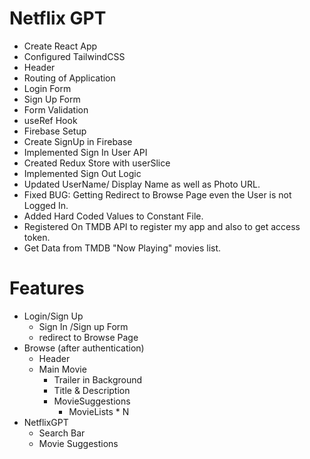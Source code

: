 # Netflix GPT

- Create React App
- Configured TailwindCSS
- Header
- Routing of Application
- Login Form
- Sign Up Form
- Form Validation
- useRef Hook
- Firebase Setup
- Create SignUp in Firebase
- Implemented Sign In User API
- Created Redux Store with userSlice
- Implemented Sign Out Logic
- Updated UserName/ Display Name as well as Photo URL.
- Fixed BUG: Getting Redirect to Browse Page even the User is not Logged In.
- Added Hard Coded Values to Constant File.
- Registered On TMDB API to register my app and also to get access token.
- Get Data from TMDB "Now Playing" movies list.

# Features

- Login/Sign Up
  - Sign In /Sign up Form
  - redirect to Browse Page
- Browse (after authentication)
  - Header
  - Main Movie
    - Trailer in Background
    - Title & Description
    - MovieSuggestions
      - MovieLists \* N
- NetflixGPT
  - Search Bar
  - Movie Suggestions
